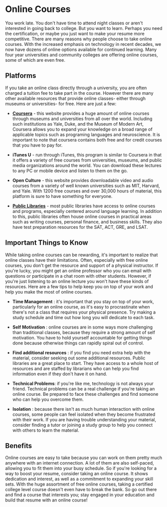 # Online Courses
You work late. You don't have time to attend night classes or aren't interested in going back to college. But you want to learn. Perhaps you need the certification, or maybe you just want to make your resume more competitive. There are many reasons why people choose to take online courses. With the increased emphasis on technology in recent decades, we now have dozens of online options available for continued learning. Many four year universities and community colleges are offering online courses, some of which are even free.

## Platforms
If you take an online class directly through a university, you are often charged a tuition fee to take part in the course. However there are many other available resources that provide online classes- either through museums or universities- for free. Here are just a few:

* [**Coursera**](http://https://www.coursera.org/) - this website provides a huge amount of online courses through museums and universities from all over the world. Including such institutions as Yale, Duke, and the Museum of Modern Art, Coursera allows you to expand your knowledge on a broad range of applicable topics such as programing languages and neuroscience. It is important to note that coursera contains both free and for credit courses that you have to pay for.

* **iTunes U** - run through iTunes, this program is similar to Coursera in that it offers a variety of free courses from universities, museums, and public media organizations around the world. You can download these lectures to any PC or mobile device and listen to them on the go.

* **Open Culture** - this website provides downloadable video and audio courses from a variety of well known universities such as MIT, Harvard, and Yale. With 1200 free courses and over 30,000 hours of material, this platform is sure to have something for everyone.

* [**Public Libraries**](http://www.openculture.com/freeonlinecourses) - most public libraries have access to online courses and programs, especially centered around language learning. In addition to this, public libraries often house online courses in practical areas such as writing courses, personal finance, and business skills. They also have test preparation resources for the SAT, ACT, GRE, and LSAT.

## Important Things to Know
While taking online courses can be rewarding, it's important to realize that online classes have their limitations. Often, especially with free online courses, you don't get the resource and support of a physical instructor. If you're lucky, you might get an online professor who you can email with questions or participate in a chat room with other students. However, if you're just listening to an online lecture you won't have these kinds of resources. Here are a few tips to help keep you on top of your work and help you make the most of online courses.

* **Time Management** : it's important that you stay on top of your work, particularly for an online course, as it's easy to procrastinate when there's not a class that requires your physical presence. Try making a study schedule and time out how long you will dedicate to each task.

* **Self Motivation** : online courses are in some ways more challenging than traditional classes, because they require a strong amount of self motivation. You have to hold yourself accountable for getting things done because otherwise things can rapidly spiral out of control.

* **Find additional resources** : if you find you need extra help with the material, consider seeking out some additional resources. Public libraries are a great place to start. They have access to a whole host of resources and are staffed by librarians who can help you find information even if they don't have it on hand.

* **Technical Problems**: if you're like me, technology is not always your friend. Technical problems can be a real challenge if you're taking an online course. Be prepared to face these challenges and find someone who can help you overcome them.

* **Isolation** : because there isn't as much human interaction with online courses, some people can feel isolated when they become frustrated with their work. If you are having trouble understanding your material, consider finding a tutor or joining a study group to help you connect with others to learn the material.

## Benefits
Online courses are easy to take because you can work on them pretty much anywhere with an internet connection. A lot of them are also self-paced, allowing you to fit them into your busy schedule. So if you're looking for a way to boost your resume, consider taking an online course. It shows dedication and interest, as well as a commitment to expanding your skill sets. With the huge assortment of free online courses, taking a certified college level course doesn't even have to break the bank. So go out there and find a course that interests you; stay engaged in your education and build that resume with an online course!
